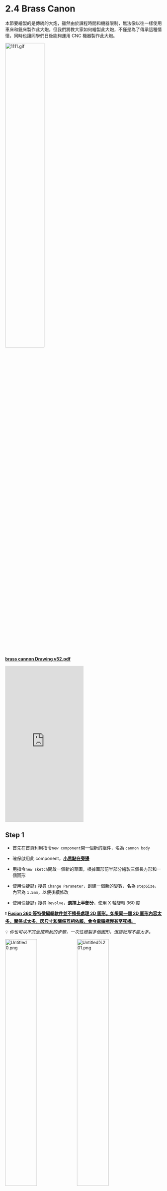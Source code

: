 # 2.4 Brass Canon

本節要繪製的是傳統的大炮，雖然由於課程時間和機器限制，無法像以往一樣使用車床和銑床製作此大炮。但我們將教大家如何繪製此大炮，不僅是為了傳承這種情懷，同時也讓同學們日後能夠運用 CNC 機器製作此大炮。

<img src="1111.gif" alt="1111.gif" style="width:50%;"/>

**[brass cannon Drawing v52.pdf](brass_cannon_Drawing_v52.pdf)**

<iframe width=50% height="500" src="https://www.youtube.com/embed/Udv2dhx0yJI" title="YouTube video player" frameborder="0" allow="accelerometer; autoplay; clipboard-write; encrypted-media; gyroscope; picture-in-picture" allowfullscreen></iframe>

## Step 1

- 首先在首頁利用指令`new component`開一個新的組件，名為 `cannon body`

- 確保啟用此 component，**<u>小黑點在旁邊</u>**
- 用指令`new sketch`開啟一個新的草圖，根據圖形前半部分繪製三個長方形和一個圓形
- 使用快捷鍵`s` 搜尋 `Change Parameter`，創建一個新的變數，名為 `stepSize`，內容為 `1.5mm`，以便後續修改
- 使用快捷鍵`s` 搜尋 `Revolve`，**選擇上半部分**，使用 X 軸旋轉 360 度

❗ **<u>Fusion 360 等特徵編輯軟件並不擅長處理 2D 圖形。如果同一個 2D 圖形內容太多，關係式太多，因尺寸和關係互相依賴，會令電腦極慢甚至死機。</u>**

💡 *你也可以不完全按照我的步驟，一次性繪製多個圖形，但請記得不要太多。*

<img src="Untitled 0.png" alt="Untitled 0.png" style="width:45%;" /> <img src="Untitled%201.png" alt="Untitled%201.png" style="width:45%;" /> 

<img src="Untitled%202.png" alt="Untitled%202.png" style="width:35%;" /> <img src="Untitled%203.png" alt="Untitled%203.png" style="width:45%;" />

- 下一步，進入 `cannon body`"這個 component，用指令`new sketch`開啟一個新的草圖
- 使用 快捷鍵`P` 投影之前的 body 到此草圖中，根據圖形尺寸繼續繪製
- 使用 `Revolve`，選擇 X 軸旋轉 360 度

<img src="Untitled%201.png" alt="Untitled%201.png" style="width:50%;" />

<img src="Untitled%204.png" alt="Untitled%204.png" style="width:45%;" /> <img src="Untitled%205.png" alt="Untitled%205.png" style="width:45%;" />



- 使用快捷鍵`s` 搜尋 `Change Parameter`，創建一個新的變數，名為 `cannonBodyHole`，內容為 8mm

<img src="Untitled%206.png" alt="Untitled%206.png" style="width:45%;" /> <img src="Untitled%207.png" alt="Untitled%207.png" style="width:45%;" />
<img src="Untitled%208.png" alt="Untitled%208.png" style="width:45%;" /> <img src="Untitled%209.png" alt="Untitled%209.png" style="width:45%;" />



- 繼續根據 PDF 的尺寸繪製。
- 弧可以使用指令 `3 Point Arc` 來繪製，只需要指定起始點、終點和半徑即可

<img src="Untitled%206.png" alt="Untitled%206.png" style="width:45%;" /> 

<img src="Untitled%2010.png" alt="Untitled%2010.png" style="width:45%;" /> <img src="Untitled%2011.png" alt="Untitled%2011.png" style="width:45%;" />

## Step 2

- 開啟一個新的 component，名為 `pin`，並確保啟用此 component(**<u>小黑點在旁邊</u>**)
- 用指令`new sketch`開啟一個新的草圖
	- 按一下前一個component`cannon body`旁的三角形
	- 按一下`sketch`旁的眼睛圖示，將隱藏的草圖顯示出來
	- 按一下`body`旁的眼睛圖示，將大炮暫時隱藏起來
	- 使用快捷鍵 `P` 投影之前大炮身草圖的圓，如下圖3所示
	- **<u>*記得要投影原始的草圖，投影 body 的話是沒有中心點的*</u>**
- 用`change parameter`創建一個新的參數，名為 `baseWidth`，內容為 `21mm`
- 使用快捷鍵 `e` 擠出，**`direction`選擇`symmetric`**，長度為 `baseWidth`

<img src="Untitled%2012.png" alt="Untitled%2012.png" style="width:35%;" /><img src="Untitled%2013.png" alt="Untitled%2013.png" style="width:45%;" />

<img src="Untitled%2014.png" alt="Untitled%2014.png" style="width:45%;" /><img src="Untitled%2015.png" alt="Untitled%2015.png" style="width:45%;" />



- 用`change parameter`創建一個新的參數，名為 `braceHole`，內容為 `6mm`
- 在圓形的一側開啟一個新的草圖，繪製一個圓形
- 用快捷鍵`e`擠出長度 `8.5mm`
- 使用鏡像功能(`mirror`)鏡像剛才擠出的特徵，鏡像平面為世界 XZ 平面，見下圖3。
- 最後，使用快捷鍵`j`聯接將 `pin`和 `cannon body`組合起來，類形使用`revoling joint`

<img src="Untitled%2013.png" alt="Untitled%2013.png" style="zoom:33%;" />

<img src="Untitled%2016.png" alt="Untitled%2016.png" style="width:45%;" /><img src="Untitled%2017.png" alt="Untitled%2017.png" style="width:45%;" />

## Step 3

- 用快捷鍵`s`搜尋`new component`開啟一個新的component，名為 `brace`
- 確**<u>保小黑點在旁邊</u>**已經啟用此 component
- 在 `pin` 的最邊緣，用快捷鍵`s`搜尋`new sketch`開啟一個新的草圖，見下圖
- 投影圓形，並根據圖則繪製整個固定架

<img src="Untitled%2018.png" alt="Untitled%2018.png" style="width:35%;" /><img src="Untitled%2019.png" alt="Untitled%2019.png" style="width:45%;" />

<img src="Untitled%2020.png" alt="Untitled%2020.png" style="width:45%;" />

- 使用快捷鍵`e` 擠出 `8mm`
- 使用快捷鍵`f`  修整圓角
- 在底部根據圖則繪製一個點，距離邊緣 20mm，見下圖2
- 使用快捷鍵`s`搜尋 `Hole`，根據圖則選擇孔的類型為非沉孔，孔的螺紋為有螺紋，其他選項見下圖3
- 孔的深度和直徑在 Fusion 360 中也是十分清楚地標明的，選擇深度為 8mm，寬度為 M4 螺絲，如下圖3

<img src="Untitled%2021.png" alt="Untitled%2021.png" style="width:45%;" /><img src="Untitled%2022.png" alt="Untitled%2022.png" style="width:45%;" />

<img src="Untitled%2023.png" alt="Untitled%2023.png" style="width:45%;" />



- 之後就可以**<u>將小黑點移回到最上層</u>**，用`Ctrl+C`/`Ctrl+V`複製貼上多一個 `brace`
- 使用快捷鍵`j`將其與 `pin` 進行聯接，在`motion`頁面選擇`revolving joint`
	- `Brace`的厚度為8mm，而`pin`凸出為8.5mm，故有0.5mm凸出來是正常的

<img src="Untitled%2024.png" alt="Untitled%2024.png" style="width: 45%;" /><img src="Untitled%2025.png" alt="Untitled%2025.png" style="width:45%;" />

## Step 4

- 下一步是繪製大炮的底座
- **<u>將小黑點移回到最上層</u>**，開啟一個新的 component，名為 `base`
- **<u>確保小黑點在`base`旁</u>**，在 XY 平面或者 `brace`component 的底部添加一個新草圖，見下圖2
- 根據圖則繪製，圓角可以暫時不用劃，但因為中間的半徑為 4.5mm 的圓與上下偏移 8mm 的線形成不到單一直線，不能使用`fillet`功能，因此需要在 2D 草圖中使用 TTR 完成，見圖2

<img src="Untitled%2026.png" alt="Untitled%2026.png" style="width:45%;" /><img src="Untitled%2027.png" alt="Untitled%2027.png" style="width:45%;" />



- 跟著依次擠出和修圓便完成了
- 完成後，使用快捷鍵`j`將底座和其中一個 `brace`"進行聯接，`motion`頁面使用`rigid joint`

<img src="cannon2.gif" alt="cannon2.gif" style="width:45%;" />

## Step 5

- **<u>將小黑點移回到最上層</u>**，用快捷鍵`s`開啟一個新的 component，名為 `spinder`
- 在 XY 平面或者 `base` component 的底部添加一個新草圖
- 快捷鍵`p`投影兩個 `4mm `孔，並繪製一個對稱的 `40mm x 7.8mm` 方形，如下圖1所示
- 使用對稱擠出` 7.8mm`，如下圖3
	- 如果使用對稱方式，之後繪製旁邊的圓形會較容易
- 之後就可以繪製和擠出 `12.5mm` 和 `7.8mm` 的圓形，如下圖4和5

<img src="Untitled%2028.png" alt="Untitled%2028.png" style="width:45%;" /><img src="Untitled%2029.png" alt="Untitled%2029.png" style="width:45%;" />

<img src="Untitled%2030.png" alt="Untitled%2030.png" style="width:45%;" /><img src="Untitled%2031.png" alt="Untitled%2031.png" style="width:45%;" />

<img src="Untitled%2032.png" alt="Untitled%2032.png" style="width:45%;" />



- 快捷鍵`s`搜尋 `new sketch` 指令，在最外的平面開啟一個新草圖
- 只需要投影或者繪製一個點就可以，如圖2所示
- 用快捷鍵`s`搜尋 `Hole` 指令，增加一個沉孔螺紋的鑽孔，如圖3所示
- 將幾個擠出和鑽孔特徵使用鏡像功能鏡像，鏡像面為世界 XZ 平面，如圖4所示
- 完成後，就可以使用快捷鍵`j`連接到之前繪製的零件上，如下圖5
	- `motion`頁面使用`rigid joint`

<img src="Untitled%2028.png" alt="Untitled%2028.png" style="width:45%;" /><img src="Untitled%2033.png" alt="Untitled%2033.png" style="width:45%;" />

<img src="Untitled%2034.png" alt="Untitled%2034.png" style="width:45%;" /><img src="Untitled%2035.png" alt="Untitled%2035.png" style="width:45%;" />

<img src="Untitled%2036.png" alt="Untitled%2036.png" style="width:45%;" />

## Step 6

- **<u>將小黑點移回到最上層</u>**，開啟一個新的 component，名為 `wheel`。
- **<u>確保小黑點在這個 `wheel` 的 component旁</u>**
- 開啟一個新的草圖，並投影 `spinder` component 的中點，如圖2
- 在中點上繪製 `8mm`、`13mm`、`54mm `和 `64mm `四個圓形
	- 不*要直接投影 `spinder`"的圓形，因為它的尺寸是 `7.8mm `而不是 `8mm`*

<img src="Untitled%2037.png" alt="Untitled%2037.png" style="width:45%;" /><img src="Untitled%2038.png" alt="Untitled%2038.png" style="width:45%;" />



- 如 PDF 圖則所示，擠出 `8mm `和 `6mm`
	- *在擠出時，`direction`選擇`Symmetric`，如下圖1、圖2所示，方便之後操作*

<img src="Untitled%2039.png" alt="Untitled%2039.png" style="width:45%;" /><img src="Untitled%2040.png" alt="Untitled%2040.png" style="width:45%;" />



- 如 PDF 圖則所示，在輪子上繪製單一份的挖孔，如圖1
- 擠出之後，就可以使用快捷鍵`s`搜尋指令`Circular Pattern`進行旋轉陣列，如圖2

<img src="Untitled%2041.png" alt="Untitled%2041.png" style="width:45%;" /><img src="Untitled%2042.png" alt="Untitled%2042.png" style="width:45%;" />



- 後一個步驟是將輪子複製貼上，並使用指令`joint`組合在一起
	- `motion`使用`revolving joint` 

<img src="1111%201.gif" alt="1111%201.gif" style="zoom:50%;" />

<div style="text-align: center;"><h2>完成!!!!!</h2></div>

